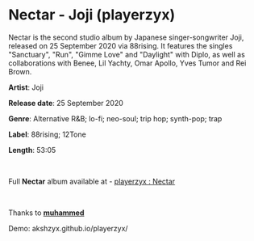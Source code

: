 # Nectar - Joji (playerzyx)

Nectar is the second studio album by Japanese singer-songwriter Joji, released on 25 September 2020 via 88rising. It features the singles "Sanctuary", "Run", "Gimme Love" and "Daylight" with Diplo, as well as collaborations with Benee, Lil Yachty, Omar Apollo, Yves Tumor and Rei Brown. 

**Artist**: Joji

**Release date**: 25 September 2020

**Genre**: Alternative R&B; lo-fi; neo-soul; trip hop; synth-pop; trap

**Label**: 88rising; 12Tone

**Length**: 53:05

‎

Full **Nectar** album available at - [playerzyx : Nectar](https://akshzyx.github.io/playerzyx/) 

‎

Thanks to **[muhammed](https://github.com/muhammed)**

Demo: akshzyx.github.io/playerzyx/
